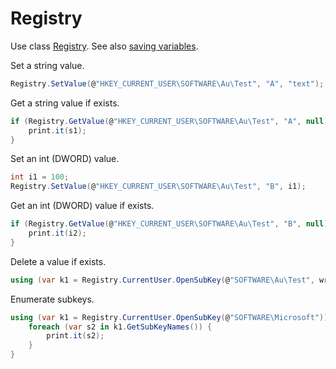 # Registry
Use class <a href='https://www.google.com/search?q=C%23+class+Registry'>Registry</a>.
See also <a href='Saving variables, settings.md'>saving variables</a>.

Set a string value.

```csharp
Registry.SetValue(@"HKEY_CURRENT_USER\SOFTWARE\Au\Test", "A", "text");
```

Get a string value if exists.

```csharp
if (Registry.GetValue(@"HKEY_CURRENT_USER\SOFTWARE\Au\Test", "A", null) is string s1) {
	print.it(s1);
}
```

Set an int (DWORD) value.

```csharp
int i1 = 100;
Registry.SetValue(@"HKEY_CURRENT_USER\SOFTWARE\Au\Test", "B", i1);
```

Get an int (DWORD) value if exists.

```csharp
if (Registry.GetValue(@"HKEY_CURRENT_USER\SOFTWARE\Au\Test", "B", null) is int i2) {
	print.it(i2);
}
```

Delete a value if exists.

```csharp
using (var k1 = Registry.CurrentUser.OpenSubKey(@"SOFTWARE\Au\Test", writable: true)) k1.DeleteValue("A", throwOnMissingValue: false);
```

Enumerate subkeys.

```csharp
using (var k1 = Registry.CurrentUser.OpenSubKey(@"SOFTWARE\Microsoft")) {
	foreach (var s2 in k1.GetSubKeyNames()) {
		print.it(s2);
	}
}
```

